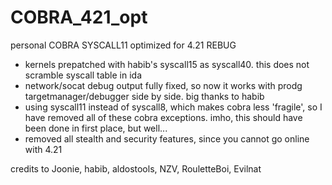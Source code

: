 # COBRA_421_opt
personal COBRA SYSCALL11 optimized for 4.21 REBUG

- kernels prepatched with habib's syscall15 as syscall40. this does not scramble syscall table in ida
- network/socat debug output fully fixed, so now it works with prodg targetmanager/debugger side by side. big thanks to habib
- using syscall11 instead of syscall8, which makes cobra less 'fragile', so I have removed all of these cobra exceptions.
imho, this should have been done in first place, but well...
- removed all stealth and security features, since you cannot go online with 4.21

credits to Joonie, habib, aldostools, NZV, RouletteBoi, Evilnat
